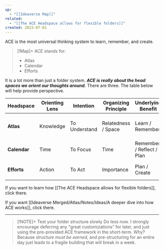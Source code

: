 ```yaml
---
up:
  - "[[Ideaverse Map]]"
related:
  - "[[The ACE Headspace allows for flexible folders]]"
created: 2023-07-01
---
```

ACE is the most universal thinking system to learn, remember, and create. 

> [!Map]+ ACE stands for: 
> - Atlas
> - Calendar
> - Efforts

It is a lot more than just a folder system. ***ACE is really about the head spaces we orient our thoughts around.*** There are three. The table below will help provide perspective. 

| Headspace | Orienting Lens | Intention | Organizing Principle | Underlying Benefit | Guiding Question |
| ---- | ---- | ---- | ---- | ---- | ---- |
| **Atlas** | Knowledge | To Understand | Relatedness / Space | Learn / Remember | _Where would you like to go?_ |
| **Calendar** | Time | To Focus | Time | Remember / Reflect / Plan | _What's on your mind?_ |
| **Efforts** | Action | To Act | Importance | Plan / Create | _What can you work on?_ |

If you want to learn how [[The ACE Headspace allows for flexible folders]], click there.

If you want [[Ideaverse Merged/Atlas/Notes/Ideas/A deeper dive into how ACE works]], click there.

---

> [!NOTE]+ Test your folder structure slowly
> Do less now. I strongly encourage deferring any "great customizations" for later, and just using the pre-provided ACE framework in the short-term. Why? Because *structure must be earned*, and pre-structuring for an entire day just leads to a fragile building that will break in a week.

